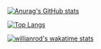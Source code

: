 [![Anurag's GitHub stats](https://github-readme-stats.vercel.app/api?username=Muddl&theme=monokai&show_icons=true)](https://github.com/anuraghazra/github-readme-stats)

[![Top Langs](https://github-readme-stats.vercel.app/api/top-langs/?username=Muddl&layout=compact&theme=monokai)](https://github.com/anuraghazra/github-readme-stats)

[![willianrod's wakatime stats](https://github-readme-stats.vercel.app/api/wakatime?username=muddl_&theme=monokai&show_icons=true)](https://github.com/anuraghazra/github-readme-stats)
